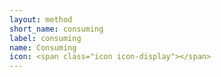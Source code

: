 ```yaml
---
layout: method
short_name: consuming
label: consuming
name: Consuming
icon: <span class="icon icon-display"></span>
---
```

